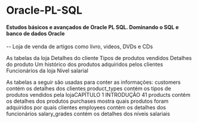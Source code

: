 # Oracle-PL-SQL
#### Estudos básicos e avançados de Oracle PL SQL. Dominando o SQL e banco de dados Oracle


-- Loja de venda de artigos como livro, videos, DVDs e CDs

As tabelas da loja
   Detalhes do cliente
   Tipos de produtos vendidos
   Detalhes do produto
   Um histórico dos produtos adquiridos pelos clientes
   Funcionários da loja
   Nível salarial
     
As tabelas a seguir são usadas para conter as informações:
   customers contém os detalhes dos clientes
   product_types contém os tipos de produtos vendidos pela lojaCAPÍTULO 1 INTRODUÇÃO 41
   products contém os detalhes dos produtos
   purchases mostra quais produtos foram adquiridos por quais clientes
   employees contém os detalhes dos funcionários
   salary_grades contém os detalhes dos níveis salariais
